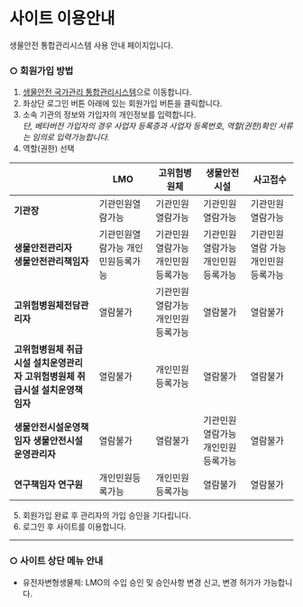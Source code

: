 # 사이트 이용안내
생물안전 통합관리시스템 사용 안내 페이지입니다.  


### ○ 회원가입 방법
1. [생물안전 국가관리 통합관리시스템](http://125.6.37.38/mainmenu.do/)으로 이동합니다. 
2. 좌상단 로그인 버튼 아래에 있는 회원가입 버튼을 클릭합니다.
3. 소속 기관의 정보와 가입자의 개인정보를 입력합니다.  
_단, 베타버전 가입자의 경우 사업자 등록증과 사업자 등록번호, 역할(권한)확인 서류는 임의로 입력가능합니다._    
4. 역할(권한) 선택
  
 
 | |LMO|고위험병원체|생물안전시설|사고접수| 
 |---|---|---|---|---|
 |**기관장**|기관민원열람가능|기관민원열람가능|기관민원열람가능|기관민원열람가능|
 |**생물안전관리자**<br> **생물안전관리책임자**|기관민원열람가능    개인민원등록가능|기관민원열람가능    개인민원등록가능|기관민원열람가능     개인민원등록가능|기관민원열람    가능개인민원등록가능|
  |**고위험병원체전담관리자**|열람불가|기관민원열람가능    개인민원등록가능|열람불가|열람불가|
  |**고위험병원체 취급시설 설치운영관리자**   **고위험병원체 취급시설 설치운영책임자**|  열람불가|개인민원등록가능|  열람불가|  열람불가|
  |**생물안전시설운영책임자**  **생물안전시설운영관리자**|열람불가|열람불가|기관민원열람가능    개인민원등록가능|열람불가|
  |**연구책임자**  **연구원**|개인민원등록가능|개인민원등록가능|열람불가|열람불가|
  
  5. 회원가입 완료 후 관리자의 가입 승인을 기다립니다.
  6. 로그인 후 사이트를 이용합니다.
---
### ○ 사이트 상단 메뉴 안내
+ 유전자변형생물체: LMO의 수입 승인 및 승인사항 변경 신고, 변경 허가가 가능합니다. 
